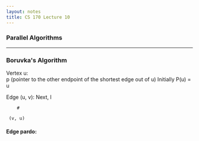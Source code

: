 ```yaml
---
layout: notes
title: CS 170 Lecture 10
---
```


### Parallel Algorithms

- - -

### Boruvka's Algorithm

Vertex u:     
    p (pointer to the other endpoint of the shortest edge out of u) 
    Initially P(u) = u

Edge (u, v):  Next, l

        #

     (v, u)

#### Edge pardo:
  
